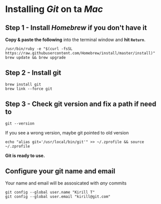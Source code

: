 # Installing *Git* on ta *Mac*



## Step 1 - Install *Homebrew* if you don't have it

**Copy & paste the following** into the terminal window and **hit `Return`**.
```
/usr/bin/ruby -e "$(curl -fsSL https://raw.githubusercontent.com/Homebrew/install/master/install)"
brew update && brew upgrade
```


## Step 2 - Install git
```
brew install git
brew link --force git
```


## Step 3 - Check git version and fix a path if need to
```
git --version
```

If you see a wrong version, maybe git pointed to old version

```
echo "alias git='/usr/local/bin/git'" >> ~/.zprofile && source ~/.zprofile
```

**Git is ready to use.**


## Configure your git name and email
Your name and email will be assosicated with *any* commits
```
git config --global user.name "Kirill T"
git config --global user.email "kirill@git.com"
```


